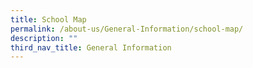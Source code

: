 ```yaml
---
title: School Map
permalink: /about-us/General-Information/school-map/
description: ""
third_nav_title: General Information
---
```


